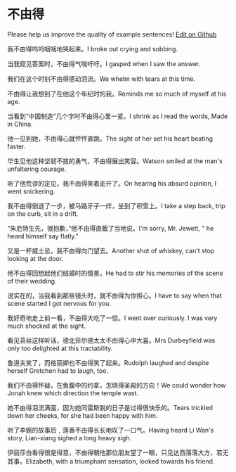 # 不由得

Please help us improve the quality of example sentences! [Edit on Github](https://github.com/jiyushe/jiyu-example-sentence-source/blob/main/chinese/buyoude.md)

<p><span class="chinese">我不由得呜呜咽咽地哭起来。</span><span class="english">I broke out crying and sobbing.</span></p>

<p><span class="chinese">当我窥见答案时，不由得气喘吁吁。</span><span class="english">I gasped when I saw the answer.</span></p>

<p><span class="chinese">我们在这个时刻不由得感动泪流。</span><span class="english">We whelm with tears at this time.</span></p>

<p><span class="chinese">不由得让我想到了在他这个年纪时的我。</span><span class="english">Reminds me so much of myself at his age.</span></p>

<p><span class="chinese">当看到“中国制造”几个字时不由得心里一紧。</span><span class="english">I shrink as I read the words, Made in China.</span></p>

<p><span class="chinese">他一见到她，不由得心就怦怦直跳。</span><span class="english">The sight of her set his heart beating faster.</span></p>

<p><span class="chinese">华生见他这种坚韧不拔的勇气，不由得展出笑容。</span><span class="english">Watson smiled at the man's unfaltering courage.</span></p>

<p><span class="chinese">听了他荒谬的定见，我不由得笑着走开了。</span><span class="english">On hearing his absurd opinion, I went snickering.</span></p>

<p><span class="chinese">我不由得倒退了一步，被马路牙子一绊，坐到了积雪上。</span><span class="english">I take a step back, trip on the curb, sit in a drift.</span></p>

<p><span class="chinese">“朱厄特生先，很抱歉，”他不由得直截了当地说。</span><span class="english">I'm sorry, Mr. Jewett, " he heard himself say flatly."</span></p>

<p><span class="chinese">又是一杯威士忌，我不由得向门望去。</span><span class="english">Another shot of whiskey, can't stop looking at the door.</span></p>

<p><span class="chinese">他不由得回想起他们结婚时的情景。</span><span class="english">He had to stir his memories of the scene of their wedding.</span></p>

<p><span class="chinese">说实在的，当我看到那些镜头时，就不由得为你担心。</span><span class="english">I have to say when that scene started I got nervous for you.</span></p>

<p><span class="chinese">我好奇地走上前一看，不由得大吃了一惊。</span><span class="english">I went over curiously. I was very much shocked at the sight.</span></p>

<p><span class="chinese">看见苔丝这样听话，德北菲尔德太太不由得心中大喜。</span><span class="english">Mrs Durbeyfield was only too delighted at this tractability.</span></p>

<p><span class="chinese">鲁道夫笑了，而格丽卿也不由得笑了起来。</span><span class="english">Rudolph laughed and despite herself Gretchen had to laugh, too.</span></p>

<p><span class="chinese">我们不由得怀疑，在鱼腹中的约拿，怎晓得圣殿的方向！</span><span class="english">We could wonder how Jonah knew which direction the temple wast.</span></p>

<p><span class="chinese">她不由得泪流满面，因为她同雷斯脱的日子是过得很快乐的。</span><span class="english">Tears trickled down her cheeks, for she had been happy with him.</span></p>

<p><span class="chinese">听了李婉的故事后﹐莲香不由得长长地叹了一口气。</span><span class="english">Having heard Li Wan's story, Lian-xiang sighed a long heavy sigh.</span></p>

<p><span class="chinese">伊丽莎白看得很是得意，不由得朝他那位朋友望了一眼，只见达西落落大方，若无其事。</span><span class="english">Elizabeth, with a triumphant sensation, looked towards his friend.</span></p>

